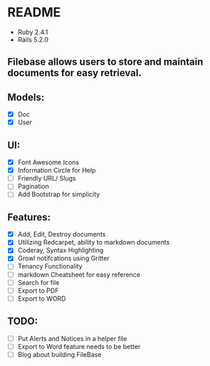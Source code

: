 # README
+ Ruby 2.4.1
+ Rails 5.2.0

## Filebase allows users to store and maintain documents for easy retrieval.

## Models:
- [x] Doc
- [x] User

## UI:
- [x] Font Awesome Icons
- [x] Information Circle for Help
- [ ] Friendly URL/ Slugs
- [ ] Pagination
- [ ] Add Bootstrap for simplicity

## Features:
- [x] Add, Edit, Destroy documents
- [x] Utilizing Redcarpet, ability to markdown documents
- [x] Coderay, Syntax Highlighting
- [x] Growl notifcations using Gritter
- [ ] Tenancy Functionality
- [ ] markdown Cheatsheet for easy reference
- [ ] Search for file
- [ ] Export to PDF
- [ ] Export to WORD

## TODO:
- [ ] Put Alerts and Notices in a helper file
- [ ] Export to Word feature needs to be better
- [ ] Blog about building FileBase
